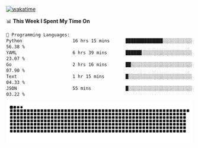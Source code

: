 [![wakatime](https://wakatime.com/badge/user/384f91c6-4eee-411f-8f3b-1b691f58a544.svg)](https://wakatime.com/@384f91c6-4eee-411f-8f3b-1b691f58a544)

<!--START_SECTION:waka-->
📊 **This Week I Spent My Time On** 

```text
💬 Programming Languages: 
Python                   16 hrs 15 mins      ██████████████░░░░░░░░░░░   56.38 % 
YAML                     6 hrs 39 mins       ██████░░░░░░░░░░░░░░░░░░░   23.07 % 
Go                       2 hrs 16 mins       ██░░░░░░░░░░░░░░░░░░░░░░░   07.90 % 
Text                     1 hr 15 mins        █░░░░░░░░░░░░░░░░░░░░░░░░   04.33 % 
JSON                     55 mins             █░░░░░░░░░░░░░░░░░░░░░░░░   03.22 % 
```


<!--END_SECTION:waka-->

<picture>
  <source media="(prefers-color-scheme: dark)" srcset="https://raw.githubusercontent.com/fuwx295/fuwx295/output/github-contribution-grid-snake-dark.svg">
  <source media="(prefers-color-scheme: light)" srcset="https://raw.githubusercontent.com/fuwx295/fuwx295/output/github-contribution-grid-snake.svg">
  <img alt="github contribution grid snake animation" src="https://raw.githubusercontent.com/fuwx295/fuwx295/output/github-contribution-grid-snake.svg">
</picture>
